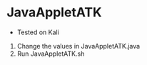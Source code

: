 # JavaAppletATK

* Tested on Kali

1. Change the values in JavaAppletATK.java
2. Run JavaAppletATK.sh
